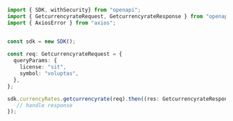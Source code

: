 <!-- Start SDK Example Usage -->
```typescript
import { SDK, withSecurity} from "openapi";
import { GetcurrencyrateRequest, GetcurrencyrateResponse } from "openapi/src/sdk/models/operations";
import { AxiosError } from "axios";


const sdk = new SDK();
    
const req: GetcurrencyrateRequest = {
  queryParams: {
    license: "sit",
    symbol: "voluptas",
  },
};

sdk.currencyRates.getcurrencyrate(req).then((res: GetcurrencyrateResponse | AxiosError) => {
   // handle response
});
```
<!-- End SDK Example Usage -->